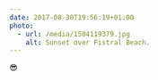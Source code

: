 ```yaml
---
date: 2017-08-30T19:56:19+01:00
photo:
  - url: /media/1504119379.jpg
    alt: Sunset over Fistral Beach.
---
```

😎
